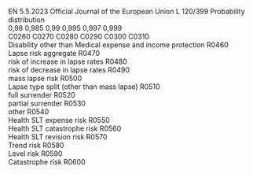 EN  5.5.2023 Official Journal of the European Union L 120/399
 Probability distribution  
0,98  0,985  0,99  0,995  0,997  0,999  
C0260  C0270  C0280  C0290  C0300  C0310  
Disability other than Medical expense and 
income protection  R0460  
Lapse risk aggregate  R0470  
risk of increase in lapse rates  R0480  
risk of decrease in lapse rates  R0490  
mass lapse risk  R0500  
Lapse type split (other than mass lapse)  R0510  
full surrender  R0520  
partial surrender  R0530  
other  R0540  
Health SLT expense risk  R0550  
Health SLT catastrophe risk  R0560  
Health SLT revision risk  R0570  
Trend risk  R0580  
Level risk  R0590  
Catastrophe risk  R0600